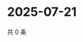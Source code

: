 # 2025-07-21

共 0 条

<!-- BEGIN ZHIHUVIDEO -->
<!-- 最后更新时间 Mon Jul 21 2025 11:29:11 GMT+0800 (China Standard Time) -->

<!-- END ZHIHUVIDEO -->

